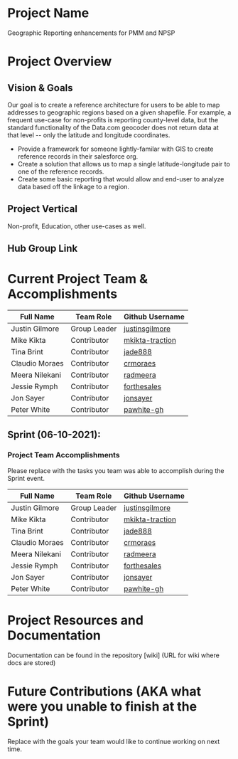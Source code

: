 # Project Name
Geographic Reporting enhancements for PMM and NPSP

# Project Overview
## Vision & Goals
Our goal is to create a reference architecture for users to be able to map addresses to geographic regions based on a given shapefile. For example, a frequent use-case for non-profits is reporting county-level data, but the standard functionality of the Data.com geocoder does not return data at that level -- only the latitude and longitude coordinates.  

* Provide a framework for someone lightly-familar with GIS to create reference records in their salesforce org. 
* Create a solution that allows us to map a single latitude-longitude pair to one of the reference records.
* Create some basic reporting that would allow and end-user to analyze data based off the linkage to a region. 

## Project Vertical
Non-profit, Education, other use-cases as well. 

## Hub Group Link

# Current Project Team & Accomplishments

Full Name            | Team Role     | Github Username                                         | 
------------         | ------------- | -------------                                           |
Justin Gilmore       | Group Leader  | [justinsgilmore](https://github.com/justinsgilmore)     | 
Mike Kikta           | Contributor   | [mkikta-traction](https:/github.com/mkikta-traction)    |
Tina Brint           | Contributor   | [jade888](https:/github.com/jade888)                    | 
Claudio	Moraes       | Contributor   | [crmoraes](https://github.com/crmoraes)                 |
Meera	Nilekani       | Contributor   | [radmeera](https://github.com/radmeera)                 |
Jessie	Rymph        | Contributor   | [forthesales](https://github.com/forthesales)           |
Jon	Sayer            | Contributor   | [jonsayer](https://github.com/jonsayer)                 | 
Peter	White          | Contributor   | [pawhite-gh](https://github.com/pawhite-gh)             | 

## Sprint (06-10-2021):

### Project Team Accomplishments
Please replace with the tasks you team was able to accomplish during the Sprint event.

Full Name            | Team Role     | Github Username                                         | 
------------         | ------------- | -------------                                           |
Justin Gilmore       | Group Leader  | [justinsgilmore](https://github.com/justinsgilmore)     | 
Mike Kikta           | Contributor   | [mkikta-traction](https:/github.com/mkikta-traction)    |
Tina Brint           | Contributor   | [jade888](https:/github.com/jade888)                    | 
Claudio	Moraes       | Contributor   | [crmoraes](https://github.com/crmoraes)                 |
Meera	Nilekani       | Contributor   | [radmeera](https://github.com/radmeera)                 |
Jessie	Rymph        | Contributor   | [forthesales](https://github.com/forthesales)           |
Jon	Sayer            | Contributor   | [jonsayer](https://github.com/jonsayer)                 | 
Peter	White          | Contributor   | [pawhite-gh](https://github.com/pawhite-gh)             | 

# Project Resources and Documentation
Documentation can be found in the repository [wiki] (URL for wiki where docs are stored)

# Future Contributions (AKA what were you unable to finish at the Sprint)
Replace with the goals your team would like to continue working on next time.
